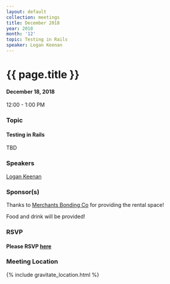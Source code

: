 ```yaml
---
layout: default
collection: meetings
title: December 2018
year: 2018
month: '12'
topic: Testing in Rails
speaker: Logan Keenan
---
```


# {{ page.title }}

#### December 18, 2018
12:00 - 1:00 PM

### Topic

#### Testing in Rails
TBD

### Speakers

[Logan Keenan](https://github.com/logankeenan)

### Sponsor(s)

Thanks to [Merchants Bonding Co](https://www.merchantsbonding.com) for providing the rental space!

Food and drink will be provided!

### RSVP

#### Please RSVP [here](https://iowaruby-dec-2018.eventbrite.com)

### Meeting Location
{% include gravitate_location.html %}
